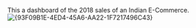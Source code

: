 This a dashboard of the 2018 sales of an Indian E-Commerce. 
![{93F09B1E-4ED4-45A6-AA22-1F7217496C43}](https://github.com/user-attachments/assets/4b98d2b9-f772-4dca-990f-1ea64d68358e)
